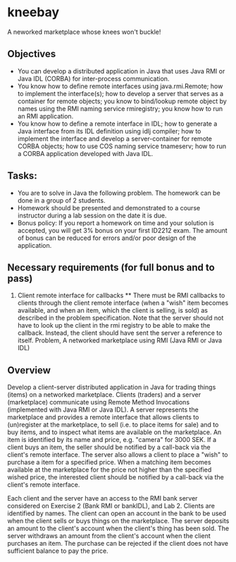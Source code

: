 # kneebay
A neworked marketplace whose knees won't buckle!

## Objectives
* You can develop a distributed application in Java that uses Java RMI or Java IDL (CORBA) for inter-process communication.
* You know how to define remote interfaces using java.rmi.Remote; how to implement the interface(s); how to develop a server that serves as a container for remote objects; you know to bind/lookup remote object by names using the RMI naming service rmiregistry; you know how to run an RMI application.
* You know how to define a remote interface in IDL; how to generate a Java interface from its IDL definition using idlj compiler; how to implement the interface and develop a server-container for remote CORBA objects; how to use COS naming service tnameserv; how to run a CORBA application developed with Java IDL.

## Tasks:
* You are to solve in Java the following problem. The homework can be done in a group of 2 students.
* Homework should be presented and demonstrated to a course instructor during a lab session on the date it is due.
* Bonus policy: If you report a homework on time and your solution is accepted, you will get 3% bonus on your first ID2212 exam. The amount of bonus  can be reduced for errors and/or poor design of the application.


## Necessary requirements (for full bonus and to pass)
1. Client remote interface for callbacks
** There must be RMI callbacks to clients through the client remote interface (when a "wish" item becomes available, and when an item, which the client is selling, is sold) as described in the problem specification. Note that the server should not have to look up the client in the rmi registry to be able to make the callback. Instead, the client should have sent the server a reference to itself.
Problem, A networked marketplace using RMI (Java RMI or Java IDL)

## Overview
Develop a client-server distributed application in Java for trading things (items) on a networked marketplace. Clients (traders) and a server (marketplace) communicate using Remote Method Invocations (implemented with Java RMI or Java IDL). A server represents the marketplace and provides a remote interface that allows clients to (un)register at the marketplace, to sell (i.e. to place items for sale) and to buy items, and to inspect what items are available on the marketplace. An item is identified by its name and price, e.g. "camera" for 3000 SEK. If a client buys an item, the seller should be notified by a call-back via the client's remote interface. The server also allows a client to place a "wish" to purchase a item for a specified price. When a matching item becomes available at the marketplace for the price not higher than the specified wished price, the interested client should be notified by a call-back via the client's remote interface.

Each client and the server have an access to the RMI bank server considered on Exercise 2 (Bank RMI or bankIDL), and Lab 2. Clients are identified by names. The client can open an account in the bank to be used when the client sells or buys things on the marketplace. The server deposits an amount to the client's account when the client's thing has been sold. The server withdraws an amount from the client's account when the client purchases an item. The purchase can be rejected if the client does not have sufficient balance to pay the price.
